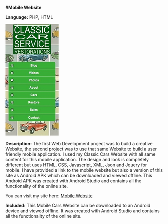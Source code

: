 **#Mobile Website**

**Language:** PHP, HTML

![Mobile Web Dev](MobileWebDev.jpg)

**Description:** The first Web Development project was to build a creative Website, the second project was to use that same Website to build a user friendly mobile application. I used my Classic Cars Website with all same content for this mobile application. The design and look is completely different but uses HTML, CSS, Javascript, XML, Json and Jquery for mobile. I have provided a link to the mobile website but also a version of this site as Android APK which can be downloaded and viewed offline. This Android APK was created with Android Studio and contains all the functionality of the online site.

You can visit my site here: [Mobile Website](https://jeffreyfarnan.github.io/mobile-website.github.io/)


**Included:** This Mobile Cars Website can be downloaded to an Android device and viewed offline. It was created with Android Studio and contains all the functionality of the online site.
